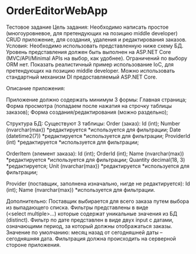 # OrderEditorWebApp

Тестовое задание
Цель задания: Необходимо написать простое (многоуровневое, для претендующих на позицию middle developer) CRUD приложение, для создания, удаления и редактирования заказов.
Условия: Необходимо использовать представленную ниже схему БД. Уровень представления должен быть выполнен на ASP.NET Core (MVC/API/Minimal APIs на выбор, как удобнее).
Ограничений по выбору ORM нет. Показать реалистичный пример использование IoC, для претендующих на позицию middle developer. Можно использовать стандартный механизм DI предоставляемый ASP.NET Core.

Описание приложения:

Приложение должно содержать минимум 3 формы: Главная страница; Форма просмотра (попадаем после нажатия на строчку таблицы заказов); Форма создания/редактирования (можно раздельно);

Структура БД:
Существуют 3 таблицы:
Order (заказ): Id (int); Number (nvarchar(max)) *редактируется *используется для фильтрации; Date (datetime2(7)) *редактируется *используется для фильтрации; ProviderId (int) *редактируется *используется для фильтрации;

OrderItem (элемент заказа): Id (int); OrderId (int); Name (nvarchar(max)) *редактируется *используется для фильтрации; Quantity decimal(18, 3) *редактируется; Unit (nvarchar(max)) *редактируется *используется для фильтрации; 

Provider (поставщик, заполнена изначально, нигде не редактируется): Id (int); Name (nvarchar(max)) *используется для фильтрации.

Дополнительно:
Поставщик выбирается для всего заказа путем выбора из выпадающего списка.
Фильтры представлены в виде (<select multiple>...</select>) которые содержат уникальные значения из БД (distinct).
Фильтр по дате представлен в виде двух input с датами, означающими период, за который должны отображаться заказы. Значение по умолчанию: месяц назад от сегодняшней даты – сегодняшняя дата.
Фильтрация должна происходить на серверной стороне приложения.
